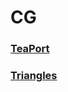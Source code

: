 # CG

### <a href="https://github.com/TheJunhan/CG/tree/TeaPort">TeaPort</a>
### <a href="https://github.com/TheJunhan/CG/tree/HomeWork2">Triangles</a>
